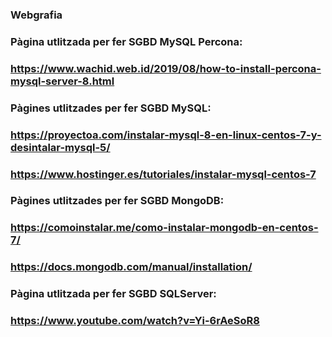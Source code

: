### Webgrafia

### Pàgina utlitzada per fer SGBD MySQL Percona:
### https://www.wachid.web.id/2019/08/how-to-install-percona-mysql-server-8.html

### Pàgines utlitzades per fer SGBD MySQL:
### https://proyectoa.com/instalar-mysql-8-en-linux-centos-7-y-desintalar-mysql-5/
### https://www.hostinger.es/tutoriales/instalar-mysql-centos-7

### Pàgines utlitzades per fer SGBD MongoDB:
### https://comoinstalar.me/como-instalar-mongodb-en-centos-7/
### https://docs.mongodb.com/manual/installation/

### Pàgina utlitzada per fer SGBD SQLServer:
### https://www.youtube.com/watch?v=Yi-6rAeSoR8

